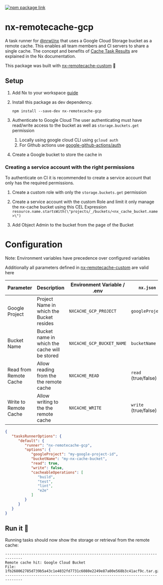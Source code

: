 [![npm package link](https://img.shields.io/npm/v/nx-remotecache-azure)](https://www.npmjs.com/package/nx-remotecache-azure)

# nx-remotecache-gcp

A task runner for [@nrwl/nx](https://nx.dev) that uses a Google Cloud Storage bucket as a remote cache.
This enables all team members and CI servers to share a single cache.
The concept and benefits of [Cache Task Results](https://nx.dev/core-features/cache-task-results) are explained in the
Nx documentation.

This package was built with [nx-remotecache-custom](https://www.npmjs.com/package/nx-remotecache-custom) 🙌

## Setup

1. Add Nx to your workspace [guide](https://nx.dev/getting-started/installation)
2. Install this package as dev dependency.
    ```shell
    npm install --save-dev nx-remotecache-gcp
    ```
3. Authenticate to Google Cloud
   The user authenticating must have read/write access to the bucket as well as `storage.buckets.get` permission
    1. Locally using google cloud CLI using `gcloud auth`
    2. For Github actions use [google-github-actions/auth](https://github.com/google-github-actions/auth)

4. Create a Google bucket to store the cache in

### Creating a service account with the right permissions

To authenticate on CI it is recommended to create a service account that only has the required
permissions.

1. Create a custom role with only the `storage.buckets.get` permission

2. Create a service account with the custom Role and limit it only manage the nx-cache bucket using
   this CEL Expression `resource.name.startsWith(\"projects/_/buckets/<nx_cache_bucket.name>\")`

3. Add Object Admin to the bucket from the page of the Bucket

# Configuration

Note: Environment variables have precedence over configured variables 

Additionally all parameters defined in [nx-remotecache-custom](https://www.npmjs.com/package/nx-remotecache-custom) are valid here

| Parameter              | Description                                   | Environment Variable / .env | `nx.json`            |
|------------------------|-----------------------------------------------|-----------------------------|----------------------|
| Google Project         | Project Name in which the Bucket resides      | `NXCACHE_GCP_PROJECT`       | `googleProject`      |
| Bucket Name            | Bucket name in which the cache will be stored | `NXCACHE_GCP_BUCKET_NAME`   | `bucketName`         |
| Read from Remote Cache | Allow reading from the the remote cache       | `NXCACHE_READ`              | `read` (true/false)  |
| Write to Remote Cache  | Allow writing to the the remote cache         | `NXCACHE_WRITE`             | `write` (true/false) |

```json
{
   "tasksRunnerOptions": {
      "default": {
         "runner": "nx-remotecache-gcp",
         "options": {
            "googleProject": "my-google-project-id",
            "bucketName": "my-nx-cache-bucket",
            "read": true,
            "write": false,
            "cacheableOperations": [
               "build",
               "test",
               "lint",
               "e2e"
            ]
         }
      }
   }
}
```

## Run it 🚀

Running tasks should now show the storage or retrieval from the remote cache:

```
------------------------------------------------------------------------------
Remote cache hit: Google Cloud Bucket
File: 1fb268062785d739b5a43c1e4032fd7731c6080e2249e87a00e568b3c41acf9c.tar.gz
------------------------------------------------------------------------------
```

